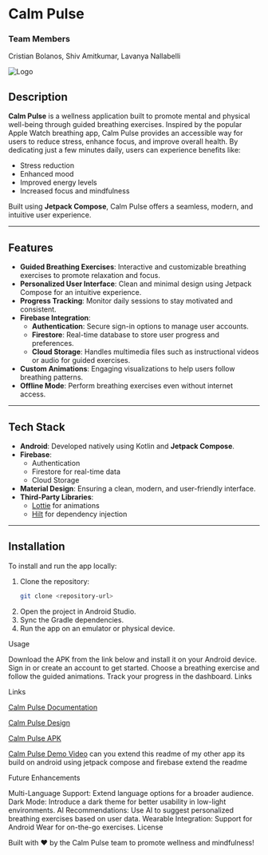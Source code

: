 # Calm Pulse

### Team Members
Cristian Bolanos, Shiv Amitkumar, Lavanya Nallabelli

![Logo](CalmPulse/app/src/main/res/drawable/logo.png)

## Description

**Calm Pulse** is a wellness application built to promote mental and physical well-being through guided breathing exercises. Inspired by the popular Apple Watch breathing app, Calm Pulse provides an accessible way for users to reduce stress, enhance focus, and improve overall health. By dedicating just a few minutes daily, users can experience benefits like:
- Stress reduction
- Enhanced mood
- Improved energy levels
- Increased focus and mindfulness

Built using **Jetpack Compose**, Calm Pulse offers a seamless, modern, and intuitive user experience.

---

## Features

- **Guided Breathing Exercises**: Interactive and customizable breathing exercises to promote relaxation and focus.
- **Personalized User Interface**: Clean and minimal design using Jetpack Compose for an intuitive experience.
- **Progress Tracking**: Monitor daily sessions to stay motivated and consistent.
- **Firebase Integration**:
  - **Authentication**: Secure sign-in options to manage user accounts.
  - **Firestore**: Real-time database to store user progress and preferences.
  - **Cloud Storage**: Handles multimedia files such as instructional videos or audio for guided exercises.
- **Custom Animations**: Engaging visualizations to help users follow breathing patterns.
- **Offline Mode**: Perform breathing exercises even without internet access.

---

## Tech Stack

- **Android**: Developed natively using Kotlin and **Jetpack Compose**.
- **Firebase**:
  - Authentication
  - Firestore for real-time data
  - Cloud Storage
- **Material Design**: Ensuring a clean, modern, and user-friendly interface.
- **Third-Party Libraries**:
  - [Lottie](https://airbnb.io/lottie/#/) for animations
  - [Hilt](https://dagger.dev/hilt/) for dependency injection

---

## Installation

To install and run the app locally:

1. Clone the repository:
   ```bash
   git clone <repository-url>
2. Open the project in Android Studio.
3. Sync the Gradle dependencies.
4. Run the app on an emulator or physical device.


Usage

Download the APK from the link below and install it on your Android device.
Sign in or create an account to get started.
Choose a breathing exercise and follow the guided animations.
Track your progress in the dashboard.
Links

Links

[Calm Pulse Documentation](https://docs.google.com/presentation/d/1mVIpcBFAy0NgrtsUG2N58HaxISZhnqmNKaZv18dLPk4/edit#slide=id.p10)

[Calm Pulse Design](https://www.figma.com/design/S6QMQ49A0FnqNlDvL7SH45/CalmPulse?node-id=342-4851&t=vSFwpebMiFk6UHdj-1)

[Calm Pulse APK](https://drive.google.com/file/d/17Gx6KAgOp85wTgBZKopb0JCCcaTaRcI3/view?usp=share_link)

[Calm Pulse Demo Video](https://drive.google.com/file/d/184bS2UqTuyuFw7mzTEpiNTuUlTwrR7Ir/view?usp=share_link) can you extend this readme of my other app its build on android using jetpack compose and firebase extend the readme

Future Enhancements

Multi-Language Support: Extend language options for a broader audience.
Dark Mode: Introduce a dark theme for better usability in low-light environments.
AI Recommendations: Use AI to suggest personalized breathing exercises based on user data.
Wearable Integration: Support for Android Wear for on-the-go exercises.
License



Built with ❤️ by the Calm Pulse team to promote wellness and mindfulness!
